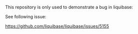 This repository is only used to demonstrate a bug in liquibase:

See following issue:

https://github.com/liquibase/liquibase/issues/5155